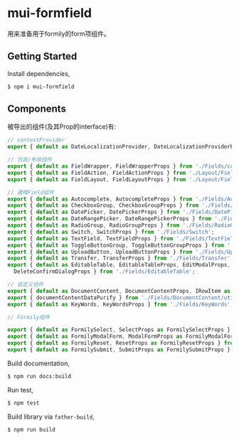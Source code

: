 <!--
 * @Description: 
 * @Author: 柳涤尘 https://www.iimm.ink
 * @LastEditors: 柳涤尘 liudichen@foxmail.com
 * @Date: 2022-04-14 11:01:55
 * @LastEditTime: 2022-10-14 22:05:35
-->
# mui-formfield

用来准备用于formily的form项组件。

## Getting Started

Install dependencies,

```bash
$ npm i mui-formfield
```


## Components
被导出的组件(及其Prop的interface)有:

```javascript
// contextProvider
export { default as DateLocalizationProvider, DateLocalizationProviderProps } from './Layout/DateLocalizationProvider';

// 包装/布局组件
export { default as FieldWrapper, FieldWrapperProps } from './Fields/common/FieldWrapper';
export { default as FieldAction, FieldActionProps } from './Layout/FieldAction';
export { default as FieldLayout, FieldLayoutProps } from './Layout/FieldLayout';

// 通用Field组件
export { default as Autocomplete, AutocompleteProps } from './Fields/Autocomplete';
export { default as CheckboxGroup, CheckboxGroupProps } from './Fields/CheckboxGroup';
export { default as DatePicker, DatePickerProps } from './Fields/DatePicker';
export { default as DateRangePicker, DateRangePickerProps } from './Fields/DateRangePicker';
export { default as RadioGroup, RadioGroupProps } from './Fields/RadioGroup';
export { default as Switch, SwitchProps } from './Fields/Switch';
export { default as TextField, TextFieldProps } from './Fields/TextField';
export { default as ToggleButtonGroup, ToggleButtonGroupProps } from './Fields/ToggleButtonGroup';
export { default as UploadButton, UploadButtonProps } from './Fields/UploadButton';
export { default as Transfer, TransferProps } from './Fields/Transfer';
export { default as EditableTable, EditableTableProps, EditModalProps,
  DeleteConfirmDialogProps } from './Fields/EditableTable';

// 自定义组件
export { default as DocumentContent, DocumentContentProps, IRowItem as DocumentCOntentRowItem } from './Fields/DocumentContent';
export { documentContentDataPurify } from './Fields/DocumentContent/utils';
export { default as KeyWords, KeyWordsProps } from './Fields/KeyWords';

// Formily组件

export { default as FormilySelect, SelectProps as FormilySelectProps } from './Formily/Select';
export { default as FormilyModalForm, ModalFormProps as FormilyModalFormProps } from './Formily/ModalForm';
export { default as FormilyReset, ResetProps as FormilyResetProps } from './Formily/Reset';
export { default as FormilySubmit, SubmitProps as FormilySubmitProps } from './Formily/Submit';

```

Build documentation,

```bash
$ npm run docs:build
```

Run test,

```bash
$ npm test
```

Build library via `father-build`,

```bash
$ npm run build
```
